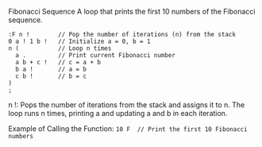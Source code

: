 Fibonacci Sequence
A loop that prints the first 10 numbers of the Fibonacci sequence.
```
:F n !        // Pop the number of iterations (n) from the stack
0 a ! 1 b !   // Initialize a = 0, b = 1
n (           // Loop n times
  a .         // Print current Fibonacci number
  a b + c !   // c = a + b
  b a !       // a = b
  c b !       // b = c
)
;
```
n !: Pops the number of iterations from the stack and assigns it to n.
The loop runs n times, printing a and updating a and b in each iteration.

Example of Calling the Function:
`10 F  // Print the first 10 Fibonacci numbers`
